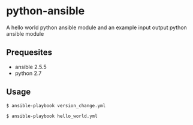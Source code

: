 # python-ansible
A hello world python ansible module and an example input output python ansible module

## Prequesites 
- ansible 2.5.5
- python 2.7

## Usage
```bash
$ ansible-playbook version_change.yml

$ ansible-playbook hello_world.yml
```
